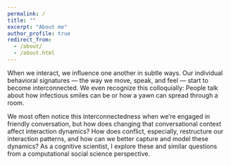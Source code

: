 ```yaml
---
permalink: /
title: ""
excerpt: "About me"
author_profile: true
redirect_from:
  - /about/
  - /about.html
---
```


When we interact, we influence one another in subtle ways. Our individual behavioral signatures — the way we move, speak, and feel — start to become interconnected. We even recognize this colloquially:  People talk about how infectious smiles can be or how a yawn can spread through a room.

We most often notice this interconnectedness when we’re engaged in friendly conversation, but how does changing that conversational context affect interaction dynamics? How does conflict, especially, restructure our interaction patterns, and how can we better capture and model these dynamics?  As a cognitive scientist, I explore these and similar questions from a computational social science perspective.
